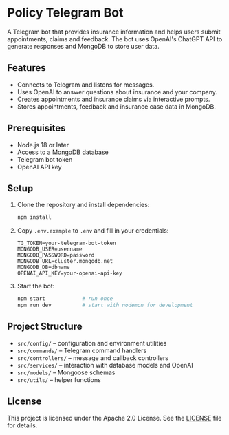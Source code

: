 # Policy Telegram Bot

A Telegram bot that provides insurance information and helps users submit appointments, claims and feedback. The bot uses OpenAI's ChatGPT API to generate responses and MongoDB to store user data.

## Features

- Connects to Telegram and listens for messages.
- Uses OpenAI to answer questions about insurance and your company.
- Creates appointments and insurance claims via interactive prompts.
- Stores appointments, feedback and insurance case data in MongoDB.

## Prerequisites

- Node.js 18 or later
- Access to a MongoDB database
- Telegram bot token
- OpenAI API key

## Setup

1. Clone the repository and install dependencies:

   ```bash
   npm install
   ```

2. Copy `.env.example` to `.env` and fill in your credentials:

   ```text
   TG_TOKEN=your-telegram-bot-token
   MONGODB_USER=username
   MONGODB_PASSWORD=password
   MONGODB_URL=cluster.mongodb.net
   MONGODB_DB=dbname
   OPENAI_API_KEY=your-openai-api-key
   ```

3. Start the bot:

   ```bash
   npm start            # run once
   npm run dev          # start with nodemon for development
   ```

## Project Structure

- `src/config/` – configuration and environment utilities
- `src/commands/` – Telegram command handlers
- `src/controllers/` – message and callback controllers
- `src/services/` – interaction with database models and OpenAI
- `src/models/` – Mongoose schemas
- `src/utils/` – helper functions

## License

This project is licensed under the Apache 2.0 License. See the [LICENSE](LICENSE) file for details.
